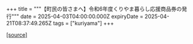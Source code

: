 +++
title = """【町民の皆さまへ】令和6年度くりやま暮らし応援商品券の発行"""
date = 2025-04-03T04:00:00.000Z
expiryDate = 2025-04-21T08:37:49.265Z
tags = ["kuriyama"]
+++


[[source]](https://www.town.kuriyama.hokkaido.jp/soshiki/53/22496.html)

